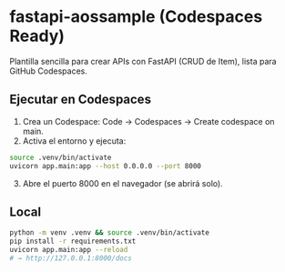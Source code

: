 # fastapi-aossample (Codespaces Ready)

Plantilla sencilla para crear APIs con FastAPI (CRUD de Item), lista para GitHub Codespaces.

## Ejecutar en Codespaces
1. Crea un Codespace: Code → Codespaces → Create codespace on main.
2. Activa el entorno y ejecuta:
```bash
source .venv/bin/activate
uvicorn app.main:app --host 0.0.0.0 --port 8000
```
3. Abre el puerto 8000 en el navegador (se abrirá solo).

## Local
```bash
python -m venv .venv && source .venv/bin/activate
pip install -r requirements.txt
uvicorn app.main:app --reload
# → http://127.0.0.1:8000/docs
```
